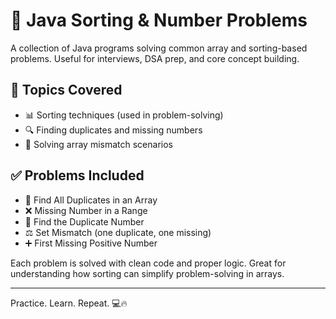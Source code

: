 # 🔢 Java Sorting & Number Problems

A collection of Java programs solving common array and sorting-based problems. Useful for interviews, DSA prep, and core concept building.

## 📂 Topics Covered

- 📊 Sorting techniques (used in problem-solving)
- 🔍 Finding duplicates and missing numbers
- 🧩 Solving array mismatch scenarios

## ✅ Problems Included

- 🔁 Find All Duplicates in an Array  
- ❌ Missing Number in a Range  
- 🔄 Find the Duplicate Number  
- ⚖️ Set Mismatch (one duplicate, one missing)  
- ➕ First Missing Positive Number

Each problem is solved with clean code and proper logic. Great for understanding how sorting can simplify problem-solving in arrays.

---

Practice. Learn. Repeat. 💻🔥
